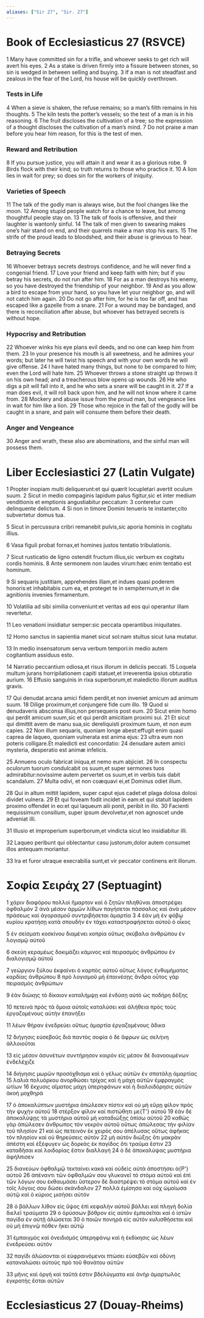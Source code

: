 ```yaml
---
aliases: ["Sir 27", "Sir. 27"]
---
```



# Book of Ecclesiasticus 27 (RSVCE)

1 Many have committed sin for a trifle, and whoever seeks to get rich will avert his eyes.
2 As a stake is driven firmly into a fissure between stones, so sin is wedged in between selling and buying.
3 If a man is not steadfast and zealous in the fear of the Lord, his house will be quickly overthrown.
### Tests in Life
4 When a sieve is shaken, the refuse remains; so a man’s filth remains in his thoughts.
5 The kiln tests the potter’s vessels; so the test of a man is in his reasoning.
6 The fruit discloses the cultivation of a tree; so the expression of a thought discloses the cultivation of a man’s mind.
7 Do not praise a man before you hear him reason, for this is the test of men.
### Reward and Retribution
8 If you pursue justice, you will attain it and wear it as a glorious robe.
9 Birds flock with their kind; so truth returns to those who practice it.
10 A lion lies in wait for prey; so does sin for the workers of iniquity.
### Varieties of Speech
11 The talk of the godly man is always wise, but the fool changes like the moon.
12 Among stupid people watch for a chance to leave, but among thoughtful people stay on.
13 The talk of fools is offensive, and their laughter is wantonly sinful.
14 The talk of men given to swearing makes one’s hair stand on end, and their quarrels make a man stop his ears.
15 The strife of the proud leads to bloodshed, and their abuse is grievous to hear.
### Betraying Secrets
16 Whoever betrays secrets destroys confidence, and he will never find a congenial friend.
17 Love your friend and keep faith with him; but if you betray his secrets, do not run after him.
18 For as a man destroys his enemy, so you have destroyed the friendship of your neighbor.
19 And as you allow a bird to escape from your hand, so you have let your neighbor go, and will not catch him again.
20 Do not go after him, for he is too far off, and has escaped like a gazelle from a snare.
21 For a wound may be bandaged, and there is reconciliation after abuse, but whoever has betrayed secrets is without hope.
### Hypocrisy and Retribution
22 Whoever winks his eye plans evil deeds, and no one can keep him from them.
23 In your presence his mouth is all sweetness, and he admires your words; but later he will twist his speech and with your own words he will give offense.
24 I have hated many things, but none to be compared to him; even the Lord will hate him.
25 Whoever throws a stone straight up throws it on his own head; and a treacherous blow opens up wounds.
26 He who digs a pit will fall into it, and he who sets a snare will be caught in it.
27 If a man does evil, it will roll back upon him, and he will not know where it came from.
28 Mockery and abuse issue from the proud man, but vengeance lies in wait for him like a lion.
29 Those who rejoice in the fall of the godly will be caught in a snare, and pain will consume them before their death.
### Anger and Vengeance
30 Anger and wrath, these also are abominations, and the sinful man will possess them.


# Liber Ecclesiastici 27 (Latin Vulgate)

1 Propter inopiam multi deliquerunt:et qui quærit locupletari avertit oculum suum.
2 Sicut in medio compaginis lapidum palus figitur,sic et inter medium venditionis et emptionis angustiabitur peccatum:
3 conteretur cum delinquente delictum.
4 Si non in timore Domini tenueris te instanter,cito subvertetur domus tua.

5 Sicut in percussura cribri remanebit pulvis,sic aporia hominis in cogitatu illius.

6 Vasa figuli probat fornax,et homines justos tentatio tribulationis.

7 Sicut rusticatio de ligno ostendit fructum illius,sic verbum ex cogitatu cordis hominis.
8 Ante sermonem non laudes virum:hæc enim tentatio est hominum.

9 Si sequaris justitiam, apprehendes illam,et indues quasi poderem honoris:et inhabitabis cum ea, et proteget te in sempiternum,et in die agnitionis invenies firmamentum.

10 Volatilia ad sibi similia conveniunt:et veritas ad eos qui operantur illam revertetur.

11 Leo venationi insidiatur semper:sic peccata operantibus iniquitates.

12 Homo sanctus in sapientia manet sicut sol:nam stultus sicut luna mutatur.

13 In medio insensatorum serva verbum tempori:in medio autem cogitantium assiduus esto.

14 Narratio peccantium odiosa,et risus illorum in deliciis peccati.
15 Loquela multum jurans horripilationem capiti statuet,et irreverentia ipsius obturatio aurium.
16 Effusio sanguinis in rixa superborum,et maledictio illorum auditus gravis.

17 Qui denudat arcana amici fidem perdit,et non inveniet amicum ad animum suum.
18 Dilige proximum,et conjungere fide cum illo.
19 Quod si denudaveris absconsa illius,non persequeris post eum.
20 Sicut enim homo qui perdit amicum suum,sic et qui perdit amicitiam proximi sui.
21 Et sicut qui dimittit avem de manu sua,sic dereliquisti proximum tuum, et non eum capies.
22 Non illum sequaris, quoniam longe abest:effugit enim quasi caprea de laqueo, quoniam vulnerata est anima ejus:
23 ultra eum non poteris colligare.Et maledicti est concordatio:
24 denudare autem amici mysteria, desperatio est animæ infelicis.

25 Annuens oculo fabricat iniqua,et nemo eum abjiciet.
26 In conspectu oculorum tuorum condulcabit os suum,et super sermones tuos admirabitur:novissime autem pervertet os suum,et in verbis tuis dabit scandalum.
27 Multa odivi, et non coæquavi ei,et Dominus odiet illum.

28 Qui in altum mittit lapidem, super caput ejus cadet:et plaga dolosa dolosi dividet vulnera.
29 Et qui foveam fodit incidet in eam:et qui statuit lapidem proximo offendet in eo:et qui laqueum alii ponit, peribit in illo.
30 Facienti nequissimum consilium, super ipsum devolvetur,et non agnoscet unde adveniat illi.

31 Illusio et improperium superborum,et vindicta sicut leo insidiabitur illi.

32 Laqueo peribunt qui oblectantur casu justorum,dolor autem consumet illos antequam moriantur.

33 Ira et furor utraque execrabilia sunt,et vir peccator continens erit illorum.


# Σοφία Σειράχ 27 (Septuagint)

1 χάριν διαφόρου πολλοὶ ἥμαρτον καὶ ὁ ζητῶν πληθῦναι ἀποστρέψει ὀφθαλμόν
2 ἀνὰ μέσον ἁρμῶν λίθων παγήσεται πάσσαλος καὶ ἀνὰ μέσον πράσεως καὶ ἀγορασμοῦ συντριβήσεται ἁμαρτία
3 
4 ἐὰν μὴ ἐν φόβῳ κυρίου κρατήσῃ κατὰ σπουδήν ἐν τάχει καταστραφήσεται αὐτοῦ ὁ οἶκος

5 ἐν σείσματι κοσκίνου διαμένει κοπρία οὕτως σκύβαλα ἀνθρώπου ἐν λογισμῷ αὐτοῦ

6 σκεύη κεραμέως δοκιμάζει κάμινος καὶ πειρασμὸς ἀνθρώπου ἐν διαλογισμῷ αὐτοῦ

7 γεώργιον ξύλου ἐκφαίνει ὁ καρπὸς αὐτοῦ οὕτως λόγος ἐνθυμήματος καρδίας ἀνθρώπου
8 πρὸ λογισμοῦ μὴ ἐπαινέσῃς ἄνδρα οὗτος γὰρ πειρασμὸς ἀνθρώπων

9 ἐὰν διώκῃς τὸ δίκαιον καταλήμψῃ καὶ ἐνδύσῃ αὐτὸ ὡς ποδήρη δόξης

10 πετεινὰ πρὸς τὰ ὅμοια αὐτοῖς καταλύσει καὶ ἀλήθεια πρὸς τοὺς ἐργαζομένους αὐτὴν ἐπανήξει

11 λέων θήραν ἐνεδρεύει οὕτως ἁμαρτία ἐργαζομένους ἄδικα

12 διήγησις εὐσεβοῦς διὰ παντὸς σοφία ὁ δὲ ἄφρων ὡς σελήνη ἀλλοιοῦται

13 εἰς μέσον ἀσυνέτων συντήρησον καιρόν εἰς μέσον δὲ διανοουμένων ἐνδελέχιζε

14 διήγησις μωρῶν προσόχθισμα καὶ ὁ γέλως αὐτῶν ἐν σπατάλῃ ἁμαρτίας
15 λαλιὰ πολυόρκου ἀνορθώσει τρίχας καὶ ἡ μάχη αὐτῶν ἐμφραγμὸς ὠτίων
16 ἔκχυσις αἵματος μάχη ὑπερηφάνων καὶ ἡ διαλοιδόρησις αὐτῶν ἀκοὴ μοχθηρά

17 ὁ ἀποκαλύπτων μυστήρια ἀπώλεσεν πίστιν καὶ οὐ μὴ εὕρῃ φίλον πρὸς τὴν ψυχὴν αὐτοῦ
18 στέρξον φίλον καὶ πιστώθητι με{T'} αὐτοῦ
19 ἐὰν δὲ ἀποκαλύψῃς τὰ μυστήρια αὐτοῦ μὴ καταδιώξῃς ὀπίσω αὐτοῦ
20 καθὼς γὰρ ἀπώλεσεν ἄνθρωπος τὸν νεκρὸν αὐτοῦ οὕτως ἀπώλεσας τὴν φιλίαν τοῦ πλησίον
21 καὶ ὡς πετεινὸν ἐκ χειρός σου ἀπέλυσας οὕτως ἀφῆκας τὸν πλησίον καὶ οὐ θηρεύσεις αὐτόν
22 μὴ αὐτὸν διώξῃς ὅτι μακρὰν ἀπέστη καὶ ἐξέφυγεν ὡς δορκὰς ἐκ παγίδος ὅτι τραῦμα ἔστιν
23 καταδῆσαι καὶ λοιδορίας ἔστιν διαλλαγή
24 ὁ δὲ ἀποκαλύψας μυστήρια ἀφήλπισεν

25 διανεύων ὀφθαλμῷ τεκταίνει κακά καὶ οὐδεὶς αὐτὰ ἀποστήσει ἀ{P'} αὐτοῦ
26 ἀπέναντι τῶν ὀφθαλμῶν σου γλυκανεῖ τὸ στόμα αὐτοῦ καὶ ἐπὶ τῶν λόγων σου ἐκθαυμάσει ὕστερον δὲ διαστρέψει τὸ στόμα αὐτοῦ καὶ ἐν τοῖς λόγοις σου δώσει σκάνδαλον
27 πολλὰ ἐμίσησα καὶ οὐχ ὡμοίωσα αὐτῷ καὶ ὁ κύριος μισήσει αὐτόν

28 ὁ βάλλων λίθον εἰς ὕψος ἐπὶ κεφαλὴν αὐτοῦ βάλλει καὶ πληγὴ δολία διελεῖ τραύματα
29 ὁ ὀρύσσων βόθρον εἰς αὐτὸν ἐμπεσεῖται καὶ ὁ ἱστῶν παγίδα ἐν αὐτῇ ἁλώσεται
30 ὁ ποιῶν πονηρά εἰς αὐτὸν κυλισθήσεται καὶ οὐ μὴ ἐπιγνῷ πόθεν ἥκει αὐτῷ

31 ἐμπαιγμὸς καὶ ὀνειδισμὸς ὑπερηφάνῳ καὶ ἡ ἐκδίκησις ὡς λέων ἐνεδρεύσει αὐτόν

32 παγίδι ἁλώσονται οἱ εὐφραινόμενοι πτώσει εὐσεβῶν καὶ ὀδύνη καταναλώσει αὐτοὺς πρὸ τοῦ θανάτου αὐτῶν

33 μῆνις καὶ ὀργή καὶ ταῦτά ἐστιν βδελύγματα καὶ ἀνὴρ ἁμαρτωλὸς ἐγκρατὴς ἔσται αὐτῶν


# Ecclesiasticus 27 (Douay-Rheims)

